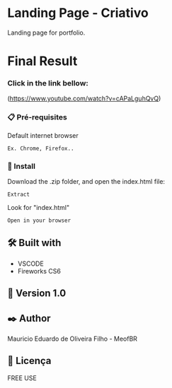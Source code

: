 # Landing Page - Criativo

Landing page for portfolio.

# Final Result

### Click in the link bellow:
(https://www.youtube.com/watch?v=cAPaLguhQvQ)



### 📋 Pré-requisites

Default internet browser

```
Ex. Chrome, Firefox..
```

### 🔧 Install

Download the .zip folder, and open the index.html file:

```
Extract
```

Look for "index.html"

```
Open in your browser
```

## 🛠️ Built with

* VSCODE
* Fireworks CS6



## 📌 Version 1.0


## ✒️ Author

Mauricio Eduardo de Oliveira Filho - MeofBR



## 📄 Licença

FREE USE


